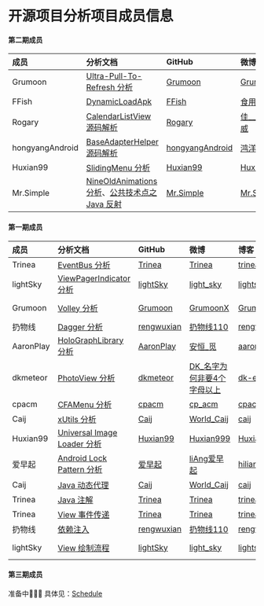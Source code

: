 开源项目分析项目成员信息
============
#### 第二期成员

成员 | 分析文档 | GitHub | 微博 | 博客 | 其他 
:--|:--|:-- |:--  |:--  |:--
Grumoon | [Ultra-Pull-To-Refresh 分析](http://a.codekk.com/detail/Android/Grumoon/android-Ultra-Pull-To-Refresh%20%E6%BA%90%E7%A0%81%E8%A7%A3%E6%9E%90) | [Grumoon](https://github.com/grumoon) |[GrumoonX](http://weibo.com/u/2020325351) | [Grumoon](http://blog.csdn.net/grumoon) | [website](http://www.zhangxuzhou.cn),[Grumoon@Google Plus](https://plus.google.com/u/0/100937234485461240778/posts)  
FFish | [DynamicLoadApk](http://a.codekk.com/detail/Android/FFish/DynamicLoadApk%20%E6%BA%90%E7%A0%81%E8%A7%A3%E6%9E%90) | [FFish](https://github.com/FFish) | [食用淡水鱼](http://weibo.com/ynz1991) | [淡水鱼馆](http://ffish.top) | [FFish@SegmentFault](http://segmentfault.com/u/shiyongdanshuiyu)  
Rogary | [CalendarListView 源码解析](http://a.codekk.com/detail/Android/Rogary/CalendarListView%20%E6%BA%90%E7%A0%81%E8%A7%A3%E6%9E%90) | [Rogary](https://github.com/Rogary) | [佳________威](http://weibo.com/u/2332964512) | 无 | 无
hongyangAndroid | [BaseAdapterHelper 源码解析](http://a.codekk.com/detail/Android/hongyangAndroid/BaseAdapterHelper%20%E6%BA%90%E7%A0%81%E5%88%86%E6%9E%90) | [hongyangAndroid](https://github.com/hongyangAndroid) | [鸿洋_](http://weibo.com/3165018720) | [鸿洋_](http://blog.csdn.net/lmj623565791) | [慕课网教程](http://www.imooc.com/space/teacher/id/320852)  
Huxian99 | [SlidingMenu 分析](http://a.codekk.com/detail/Android/huxian99/SlidingMenu%20%E6%BA%90%E7%A0%81%E8%A7%A3%E6%9E%90) | [Huxian99](https://github.com/huxian99) |[Huxian999](http://weibo.com/1738682942) | [Huxian99](http://huxian99.github.io/) | [Huxian99@Google Plus](https://plus.google.com/115023889387276644931/posts)  
Mr.Simple | [NineOldAnimations 分析](http://a.codekk.com/detail/Android/Mr.Simple/NineOldAnimations%20%E6%BA%90%E7%A0%81%E8%A7%A3%E6%9E%90)、[公共技术点之 Java 反射](http://a.codekk.com/detail/Android/Mr.Simple/%E5%85%AC%E5%85%B1%E6%8A%80%E6%9C%AF%E7%82%B9%E4%B9%8B%20Java%20%E5%8F%8D%E5%B0%84%20Reflection) | [Mr.Simple](https://github.com/bboyfeiyu) |[Mr.Simple](http://weibo.com/mrsimp1e) | [Mr.Simple](http://blog.csdn.net/bboyfeiyu) | [开发技术前线](http://www.devtf.cn)  

#### 第一期成员

成员 | 分析文档 | GitHub | 微博 | 博客 | 其他 
:--|:--|:-- |:--  |:--  |:--
Trinea | [EventBus 分析](http://a.codekk.com/detail/Android/Trinea/EventBus%20%E6%BA%90%E7%A0%81%E8%A7%A3%E6%9E%90) | [Trinea](https://github.com/Trinea) | [Trinea](http://weibo.com/trinea) | [trinea.cn](http://www.trinea.cn) | [Trinea@Google Plus](https://plus.google.com/u/0/+Trineatrinea)  
lightSky | [ViewPagerIndicator 分析](http://a.codekk.com/detail/Android/lightSky/ViewPagerindicator%20%E6%BA%90%E7%A0%81%E8%A7%A3%E6%9E%90) | [lightSky](https://github.com/lightSky) | [light_sky](http://weibo.com/lightSkyStreet) | [lightskystreet](http://www.lightskystreet.com) | [skylightstreet@Google Plus](https://plus.google.com/+skylightstreet)  
Grumoon | [Volley 分析](http://a.codekk.com/detail/Android/grumoon/Volley%20%E6%BA%90%E7%A0%81%E8%A7%A3%E6%9E%90) | [Grumoon](https://github.com/grumoon) |[GrumoonX](http://weibo.com/u/2020325351) | [Grumoon](http://blog.csdn.net/grumoon) | [website](http://www.zhangxuzhou.cn),[Grumoon@Google Plus](https://plus.google.com/u/0/100937234485461240778/posts)  
扔物线 | [Dagger 分析](http://a.codekk.com/detail/Android/%E6%89%94%E7%89%A9%E7%BA%BF/Dagger%20%E6%BA%90%E7%A0%81%E8%A7%A3%E6%9E%90) | [rengwuxian](https://github.com/rengwuxian) | [扔物线110](http://weibo.com/rengwuxian) | [rengwuxian.com](http://www.rengwuxian.com) | [rengwuxian@Google Plus](https://plus.google.com/u/0/108850809784645972390/posts)  
AaronPlay | [HoloGraphLibrary 分析](http://a.codekk.com/detail/Android/AaronPlay/HoloGraphLibrary%20%E6%BA%90%E7%A0%81%E8%A7%A3%E6%9E%90) | [AaronPlay](https://github.com/AaronPlay) | [安恒_觅 ](http://weibo.com/2371169647) | [aaronplay.me](http://aaronplay.me) |[Wu Aaron@Google Plus](https://plus.google.com/u/0/116898242506126477594)   
dkmeteor | [PhotoView 分析](http://a.codekk.com/detail/Android/dkmeteor/PhotoView%20%E6%BA%90%E7%A0%81%E8%A7%A3%E6%9E%90) | [dkmeteor](https://github.com/dkmeteor) | [DK_名字为何非要4个字母以上](http://weibo.com/u/2699012760)| [dk-exp.com](http://dk-exp.com/) | [Ding Ke@Google Plus](https://plus.google.com/u/0/107480528800824789567)
cpacm | [CFAMenu 分析](http://a.codekk.com/detail/Android/cpacm/CircularFloatingActionMenu%20%E6%BA%90%E7%A0%81%E8%A7%A3%E6%9E%90) | [cpacm](https://github.com/cpacm) | [cp_acm](http://weibo.com/u/3053253821) | [cpacm blog](http://home.cnblogs.com/u/cpacm/) | [cpacm@Google plus](https://plus.google.com/u/1/107131876005913932010/posts)
Caij | [xUtils 分析](http://a.codekk.com/detail/Android/Caij/xUtils%20%E6%BA%90%E7%A0%81%E8%A7%A3%E6%9E%90) | [Caij](https://github.com/Caij) | [World_Caij](http://weibo.com/2300562462/profile?topnav=1&wvr=6) | [caij](http://caij.github.io/) | [Caij@Google Plus](https://plus.google.com/u/0/)  
Huxian99 | [Universal Image Loader 分析](http://a.codekk.com/detail/Android/huxian99/Android%20Universal%20Image%20Loader%20%E6%BA%90%E7%A0%81%E5%88%86%E6%9E%90) | [Huxian99](https://github.com/huxian99) |[Huxian999](http://weibo.com/1738682942) | [Huxian99](http://huxian99.github.io/) | [Huxian99@Google Plus](https://plus.google.com/115023889387276644931/posts)
爱早起 | [Android Lock Pattern 分析](http://a.codekk.com/detail/Android/%E7%88%B1%E6%97%A9%E8%B5%B7/Android%20Lock%20Pattern%20%E6%BA%90%E7%A0%81%E8%A7%A3%E6%9E%90) | [爱早起](https://github.com/liang7) |[liAng爱早起](http://weibo.com/unliang) | [hiliang.cn](http://www.hiliang.cn/)
Caij | [Java 动态代理](http://a.codekk.com/detail/Android/Caij/%E5%85%AC%E5%85%B1%E6%8A%80%E6%9C%AF%E7%82%B9%E4%B9%8B%20Java%20%E5%8A%A8%E6%80%81%E4%BB%A3%E7%90%86) | [Caij](https://github.com/Caij) | [World_Caij](http://weibo.com/2300562462/profile?topnav=1&wvr=6) | [caij](http://caij.github.io/) | [Caij@Google Plus](https://plus.google.com/u/0/)  
Trinea | [Java 注解](http://a.codekk.com/detail/Android/Trinea/%E5%85%AC%E5%85%B1%E6%8A%80%E6%9C%AF%E7%82%B9%E4%B9%8B%20Java%20%E6%B3%A8%E8%A7%A3%20Annotation) | [Trinea](https://github.com/Trinea) | [Trinea](http://weibo.com/trinea) | [trinea.cn](http://www.trinea.cn) | [Trinea@Google Plus](https://plus.google.com/u/0/+Trineatrinea)  
Trinea | [View 事件传递](http://a.codekk.com/detail/Android/Trinea/%E5%85%AC%E5%85%B1%E6%8A%80%E6%9C%AF%E7%82%B9%E4%B9%8B%20View%20%E4%BA%8B%E4%BB%B6%E4%BC%A0%E9%80%92) | [Trinea](https://github.com/Trinea) | [Trinea](http://weibo.com/trinea) | [trinea.cn](http://www.trinea.cn) | [Trinea@Google Plus](https://plus.google.com/u/0/+Trineatrinea)  
扔物线 | [依赖注入](http://a.codekk.com/detail/Android/%E6%89%94%E7%89%A9%E7%BA%BF/%E5%85%AC%E5%85%B1%E6%8A%80%E6%9C%AF%E7%82%B9%E4%B9%8B%E4%BE%9D%E8%B5%96%E6%B3%A8%E5%85%A5) | [rengwuxian](https://github.com/rengwuxian) | [扔物线110](http://weibo.com/rengwuxian) | [rengwuxian.com](http://www.rengwuxian.com) | [rengwuxian@Google Plus](https://plus.google.com/u/0/108850809784645972390/posts)  
lightSky | [View 绘制流程](http://a.codekk.com/detail/Android/lightSky/%E5%85%AC%E5%85%B1%E6%8A%80%E6%9C%AF%E7%82%B9%E4%B9%8B%20View%20%E7%BB%98%E5%88%B6%E6%B5%81%E7%A8%8B) | [lightSky](https://github.com/lightSky) | [light_sky](http://weibo.com/lightSkyStreet) | [lightskystreet](http://www.lightskystreet.com) | [skylightstreet@Google Plus](https://plus.google.com/+skylightstreet)  

#### 第三期成员
准备中:muscle::joy::dancers: 具体见：[Schedule](./zen/schedule.md)
